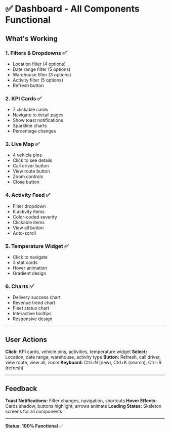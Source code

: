 # ✅ Dashboard - All Components Functional

## What's Working

### 1. Filters & Dropdowns ✅
- Location filter (4 options)
- Date range filter (5 options)
- Warehouse filter (3 options)
- Activity filter (5 options)
- Refresh button

### 2. KPI Cards ✅
- 7 clickable cards
- Navigate to detail pages
- Show toast notifications
- Sparkline charts
- Percentage changes

### 3. Live Map ✅
- 4 vehicle pins
- Click to see details
- Call driver button
- View route button
- Zoom controls
- Close button

### 4. Activity Feed ✅
- Filter dropdown
- 6 activity items
- Color-coded severity
- Clickable items
- View all button
- Auto-scroll

### 5. Temperature Widget ✅
- Click to navigate
- 3 stat cards
- Hover animation
- Gradient design

### 6. Charts ✅
- Delivery success chart
- Revenue trend chart
- Fleet status chart
- Interactive tooltips
- Responsive design

---

## User Actions

**Click:** KPI cards, vehicle pins, activities, temperature widget
**Select:** Location, date range, warehouse, activity type
**Button:** Refresh, call driver, view route, view all, zoom
**Keyboard:** Ctrl+N (new), Ctrl+K (search), Ctrl+R (refresh)

---

## Feedback

**Toast Notifications:** Filter changes, navigation, shortcuts
**Hover Effects:** Cards shadow, buttons highlight, arrows animate
**Loading States:** Skeleton screens for all components

---

**Status: 100% Functional** ✅
